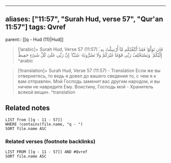 
---
aliases: ["11:57", "Surah Hud, verse 57", "Qur'an 11:57"]
tags: Qvref
---

parent:: [[q - Hud (11)|Hud]]

> [!arabic]+ Surah Hud, Verse 57 (11:57)
> <span class="quran-arabic">فَإِن تَوَلَّوْا۟ فَقَدْ أَبْلَغْتُكُم مَّآ أُرْسِلْتُ بِهِۦٓ إِلَيْكُمْ ۚ وَيَسْتَخْلِفُ رَبِّى قَوْمًا غَيْرَكُمْ وَلَا تَضُرُّونَهُۥ شَيْـًٔا ۚ إِنَّ رَبِّى عَلَىٰ كُلِّ شَىْءٍ حَفِيظٌ</span>
^arabic

> [!translation]+ Surah Hud, Verse 57 (11:57) - Translation
> Если же вы отвернетесь, то ведь я довел до вашего сведения то, с чем я к вам отправлен. Мой Господь заменит вас другим народом, и вы ничем не навредите Ему. Воистину, Господь мой - Хранитель всякой вещи».
^translation



## Related notes
```dataview
LIST from [[q - 11 - 57]]
WHERE !contains(file.name, "q - ")
SORT file.name ASC
```

### Related verses (footnote backlinks)
```dataview
LIST FROM [[q - 11 - 57]] AND #Qvref
SORT file.name ASC
```


